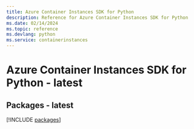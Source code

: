 ```yaml
---
title: Azure Container Instances SDK for Python
description: Reference for Azure Container Instances SDK for Python
ms.date: 02/14/2024
ms.topic: reference
ms.devlang: python
ms.service: containerinstances
---
```

# Azure Container Instances SDK for Python - latest
## Packages - latest
[!INCLUDE [packages](container-instances-index.md)]